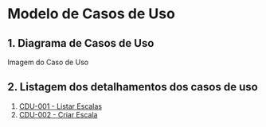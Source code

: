 # Modelo de Casos de Uso

## 1. Diagrama de Casos de Uso

Imagem do Caso de Uso

## 2. Listagem dos detalhamentos dos casos de uso

1. [CDU-001 - Listar Escalas](cdu-001/detalhamento-001.md)
2. [CDU-002 - Criar Escala](cdu-002/detalhamento-002.md)